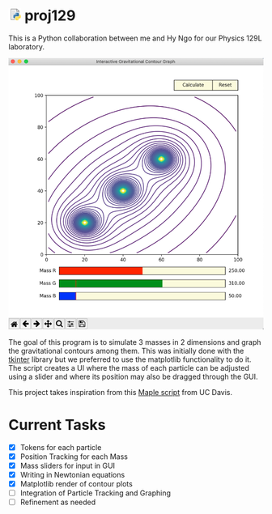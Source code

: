 
# <img src="/img/snek.jpg" width="25"> proj129 

This is a Python collaboration between me and Hy Ngo for our
Physics 129L laboratory.

<img src="/img/GUI.png" width = "600"> 

The goal of this program is to simulate 3 masses in 2 dimensions and graph the gravitational contours among them. This was initially done with the [tkinter](https://github.com/python/cpython/tree/master/Lib/tkinter) library but we preferred to use the matplotlib functionality to do it. The script creates a UI where the mass of each particle can be adjusted using a slider and where its position may also be dragged through the GUI.

This project takes inspiration from this [Maple script](https://climate.ucdavis.edu/GravityProblem.pdf) from UC Davis. 

# Current Tasks

- [X] Tokens for each particle
- [X] Position Tracking for each Mass
- [x] Mass sliders for input in GUI
- [x] Writing in Newtonian equations
- [x] Matplotlib render of contour plots
- [ ] Integration of Particle Tracking and Graphing
- [ ] Refinement as needed
